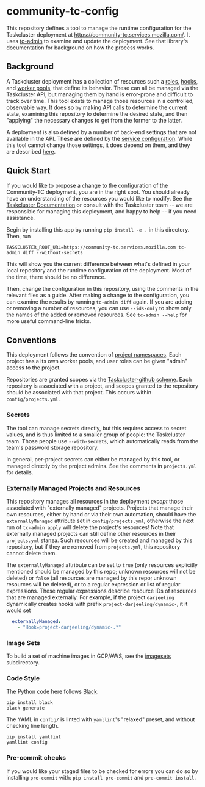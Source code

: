 # community-tc-config

This repository defines a tool to manage the runtime configuration for the Taskcluster deployment at <https://community-tc.services.mozilla.com/>.
It uses [tc-admin](https://github.com/taskcluster/tc-admin) to examine and update the deployment.
See that library's documentation for background on how the process works.

## Background

A Taskcluster deployment has a collection of resources such a [roles](https://community-tc.services.mozilla.com/docs/manual/design/apis/hawk/roles), [hooks](https://community-tc.services.mozilla.com/docs/reference/core/hooks), and [worker pools](https://community-tc.services.mozilla.com/docs/reference/core/worker-manager), that define its behavior.
These can all be managed via the Taskcluster API, but managing them by hand is error-prone and difficult to track over time.
This tool exists to manage those resources in a controlled, observable way.
It does so by making API calls to determine the current state, examining this repository to determine the desired state, and then "applying" the necessary changes to get from the former to the latter.

A deployment is also defined by a number of back-end settings that are not available in the API.
These are defined by the [service configuration](https://community-tc.services.mozilla.com/docs/manual/deploying).
While this tool cannot change those settings, it does depend on them, and they are described [here](deployment-details.md).

## Quick Start

If you would like to propose a change to the configuration of the Community-TC deployment, you are in the right spot.
You should already have an understanding of the resources you would like to modify.
See the [Taskcluster Documentation](https://community-tc.services.mozilla.com/docs) or consult with the Taskcluster team -- we are responsible for managing this deployment, and happy to help -- if you need assistance.

Begin by installing this app by running `pip install -e .` in this directory.
Then, run

```shell
TASKCLUSTER_ROOT_URL=https://community-tc.services.mozilla.com tc-admin diff --without-secrets
```

This will show you the current difference between what's defined in your local repository and the runtime configuration of the deployment.
Most of the time, there should be no difference.

Then, change the configuration in this repository, using the comments in the relevant files as a guide.
After making a change to the configuration, you can examine the results by running `tc-admin diff` again.
If you are adding or removing a number of resources, you can use `--ids-only` to show only the names of the added or removed resources.
See `tc-admin --help` for more useful command-line tricks.

## Conventions

This deployment follows the convention of [project namespaces](https://docs.taskcluster.net/docs/manual/using/namespaces#projects).
Each project has a its own worker pools, and user roles can be given "admin" access to the project.

Repositories are granted scopes via the [Taskcluster-github scheme](https://docs.taskcluster.net/docs/reference/integrations/github/taskcluster-yml-v1#scopes-and-roles).
Each repository is associated with a project, and scopes granted to the repository should be associated with that project.
This occurs within `config/projects.yml`.

### Secrets

The tool can manage secrets directly, but this requires access to secret values, and is thus limited to a smaller group of people: the Taskcluster team.
Those people use `--with-secrets`, which automatically reads from the team's password storage repository.

In general, per-project secrets can either be managed by this tool, or managed directly by the project admins.
See the comments in `projects.yml` for details.

### Externally Managed Projects and Resources

This repository manages all resources in the deployment *except* those associated with "externally managed" projects.
Projects that manage their own resources, either by hand or via their own automation, should have the `externallyManaged` attribute set in `config/projects.yml`, otherwise the next run of `tc-admin apply` will delete the project's resources!
Note that externally managed projects can still define other resources in their `projects.yml` stanza.
Such resources will be created and managed by this repository, but if they are removed from `projects.yml`, this repository cannot delete them.

The `externallyManaged` attribute can be set to `true` (only resources explicitly mentioned should be managed by this repo; unknown resources will not be deleted) or `false` (all resources are managed by this repo; unknown resources will be deleted), or to a regular expression or list of regular expressions.
These regular expressions describe resource IDs of resources that are managed externally.  For example, if the project `darjeeling` dynamically creates hooks with prefix `project-darjeeling/dynamic-`, it it would set

```yaml
  externallyManaged:
    - "Hook=project-darjeeling/dynamic-.*"
```

### Image Sets

To build a set of machine images in GCP/AWS, see the [imagesets](/imagesets) subdirectory.

### Code Style

The Python code here follows [Black](https://black.readthedocs.io/en/stable/).

```shell
pip install black
black generate
```

The YAML in `config/` is linted with `yamllint`'s "relaxed" preset, and without checking line length.

```shell
pip install yamllint
yamllint config
```

### Pre-commit checks

If you would like your staged files to be checked for errors you can do so by installing `pre-commit` with: `pip install pre-commit` and `pre-commit install`.

